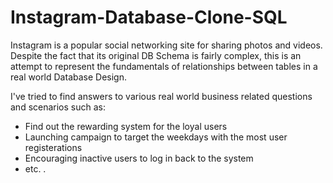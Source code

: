 # Instagram-Database-Clone-SQL
Instagram is a popular social networking site for sharing photos and videos. Despite the fact that its original DB Schema is fairly complex, this is an attempt to represent the fundamentals of relationships between tables in a real world Database Design.

I've tried to find answers to various real world business related questions and scenarios such as:
  - Find out the rewarding system for the loyal users
  - Launching campaign to target the weekdays with the most user registerations
  - Encouraging inactive users to log in back to the system
  - etc. .
